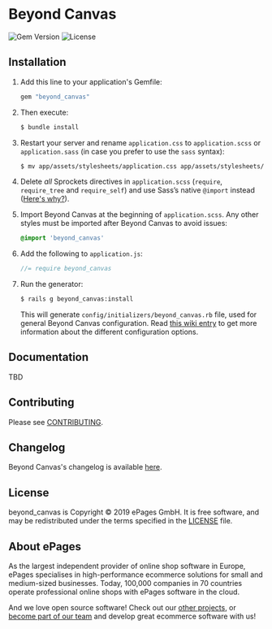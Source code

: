 # Beyond Canvas

![Gem Version](https://img.shields.io/gem/v/beyond_canvas?label=gem%20version)
![License](https://img.shields.io/github/license/ePages-de/beyond_canvas)

## Installation

1. Add this line to your application's Gemfile:

    ```ruby
    gem "beyond_canvas"
    ```

1. Then execute:

    ```bash
    $ bundle install
    ```

1. Restart your server and rename `application.css` to `application.scss` or `application.sass` (in case you prefer to use the `sass` syntax):

    ```bash
    $ mv app/assets/stylesheets/application.css app/assets/stylesheets/application.scss
    ```

1. Delete _all_ Sprockets directives in `application.scss` (`require`, `require_tree` and `require_self`) and use Sass’s native `@import` instead ([Here's why?](https://content.pivotal.io/blog/structure-your-sass-files-with-import)).

1. Import Beyond Canvas at the beginning of `application.scss`. Any other styles must be imported after Beyond Canvas to avoid issues:

    ```scss
    @import 'beyond_canvas'
    ```

1. Add the following to `application.js`:

    ```js
    //= require beyond_canvas
    ```

1. Run the generator:

    ```bash
    $ rails g beyond_canvas:install
    ```

    This will generate `config/initializers/beyond_canvas.rb` file, used for general Beyond Canvas configuration. Read [this wiki entry](https://github.com/ePages-de/beyond_canvas/wiki/Initializer) to get more information about the different configuration options.

## Documentation

TBD

## Contributing

Please see [CONTRIBUTING](https://github.com/ePages-de/beyond_canvas/blob/master/CONTRIBUTING.md).

## Changelog

Beyond Canvas's changelog is available [here](https://github.com/ePages-de/beyond_canvas/blob/master/CHANGELOG.md).

## License

beyond_canvas is Copyright © 2019 ePages GmbH. It is free software, and may be redistributed under the terms specified in the [LICENSE](https://github.com/ePages-de/beyond_canvas/blob/master/LICENSE) file.

## About ePages

As the largest independent provider of online shop software in Europe, ePages specialises in high-performance ecommerce solutions for small and medium-sized businesses.
Today, 100,000 companies in 70 countries operate professional online shops with ePages software in the cloud.

And we love open source software!
Check out our [other projects](https://github.com/ePages-de), or [become part of our team](https://developer.epages.com/devjobs/) and develop great ecommerce software with us!
